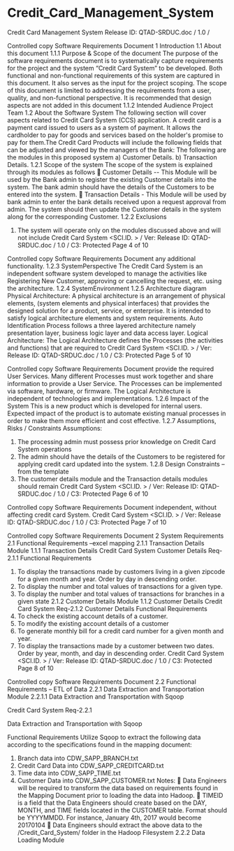 # Credit_Card_Management_System
Credit Card Management System
Release ID: QTAD-SRDUC.doc / 1.0 /
  
  Controlled copy Software Requirements Document
1 Introduction
1.1 About this document
1.1.1 Purpose & Scope of the document
The purpose of the software requirements document is to systematically capture requirements for the project and the system “Credit Card System” to be developed. Both functional and non-functional requirements of this system are captured in this document. It also serves as the input for the project scoping.
The scope of this document is limited to addressing the requirements from a user, quality, and non-functional perspective. It is recommended that design aspects are not added in this document
1.1.2 Intended Audience
Project Team
1.2 About the Software System
The following section will cover aspects related to
Credit Card System (CCS) application. A credit card is a payment card issued to users as a system of payment. It allows the cardholder to pay for goods and services based on the holder's promise to pay for them.The Credit Card Products will include the following fields that can be adjusted and viewed by the managers of the Bank:
The following are the modules in this proposed system
a) Customer Details. b) Transaction Details.
1.2.1 Scope of the system
The scope of the system is explained through its modules as follows
 Customer Details -- This Module will be used by the Bank admin to register the existing Customer details into the system. The bank admin should have the details of the Customers to be entered into the system.
 Transaction Details - This Module will be used by bank admin to enter the bank details received upon a request approval from admin. The system should then update the Customer details in the system along for the corresponding Customer.
1.2.2 Exclusions
1. The system will operate only on the modules discussed above and will not include
Credit Card System <SCI.ID. > / Ver: <Ver No.> Release ID: QTAD-SRDUC.doc / 1.0 / C3: Protected Page 4 of 10
   
  Controlled copy Software Requirements Document
any additional functionality.
1.2.3 SystemPerspective
The Credit Card System is an independent software system developed to manage the activities like Registering New Customer, approving or cancelling the request, etc. using the architecture.
1.2.4 SystemEnvironment 1.2.5 Architecture diagram
Physical Architecture:
A physical architecture is an arrangement of physical elements, (system elements and physical interfaces) that provides the designed solution for a product, service, or enterprise. It is intended to satisfy logical architecture elements and system requirements. Auto Identification Process follows a three layered architecture namely presentation layer, business logic layer and data access layer.
 Logical Architecture:
The Logical Architecture defines the Processes (the activities and functions) that are required to
Credit Card System <SCI.ID. > / Ver: <Ver No.> Release ID: QTAD-SRDUC.doc / 1.0 / C3: Protected Page 5 of 10
   
  Controlled copy Software Requirements Document
provide the required User Services. Many different Processes must work together and share information to provide a User Service. The Processes can be implemented via software, hardware, or firmware. The Logical Architecture is independent of technologies and implementations.
 1.2.6 Impact of the System
This is a new product which is developed for internal users. Expected impact of the product is to automate existing manual processes in order to make them more efficient and cost effective.
1.2.7 Assumptions, Risks / Constraints
Assumptions:
1. The processing admin must possess prior knowledge on Credit Card System
operations
2. The admin should have the details of the Customers to be registered for applying credit card updated into the system.
1.2.8 Design Constraints – from the template
1. The customer details module and the Transaction details modules should remain
Credit Card System <SCI.ID. > / Ver: <Ver No.> Release ID: QTAD-SRDUC.doc / 1.0 / C3: Protected Page 6 of 10
   
  Controlled copy Software Requirements Document
independent, without affecting credit card System.
 Credit Card System <SCI.ID. > / Ver: <Ver No.> Release ID: QTAD-SRDUC.doc / 1.0 / C3: Protected Page 7 of 10
  
  Controlled copy Software Requirements Document
2 System Requirements
2.1 Functional Requirements –excel mapping
2.1.1 Transaction Details Module
1.1.1 Transaction Details
   Credit Card System
   Customer Details
   Req-2.1.1
        Functional Requirements
  1) To display the transactions made by customers living in a given zipcode for a given month and year. Order by day in descending order.
2) To display the number and total values of transactions for a given type.
3) To display the number and total values of transactions for branches in a given state
       2.1.2 Customer Details Module
1.1.2 Customer Details
     Credit Card System Req-2.1.2
      Customer Details
        Functional Requirements
  1) To check the existing account details of a customer.
2) To modify the existing account details of a customer
3) To generate monthly bill for a credit card number for a given month and year.
4) To display the transactions made by a customer between two dates. Order by year, month, and day in descending order.
     Credit Card System <SCI.ID. > / Ver: <Ver No.> Release ID: QTAD-SRDUC.doc / 1.0 / C3: Protected Page 8 of 10
  
 
Controlled copy Software Requirements Document
2.2 Functional Requirements – ETL of Data
2.2.1 Data Extraction and Transportation Module
2.2.1.1 Data Extraction and Transportation with Sqoop
 
Credit Card System Req-2.2.1
 
 
Data Extraction and Transportation with Sqoop
 
Functional Requirements
Utilize Sqoop to extract the following data according to the specifications found in the mapping document:
1. Branch data into CDW_SAPP_BRANCH.txt
2. Credit Card Data into CDW_SAPP_CREDITCARD.txt
3. Time data into CDW_SAPP_TIME.txt
4. Customer Data into CDW_SAPP_CUSTOMER.txt
Notes:
 Data Engineers will be required to transform the data based on requirements found in the Mapping Document prior to loading the data into Hadoop.
 TIMEID is a field that the Data Engineers should create based on the DAY, MONTH, and TIME fields located in the CUSTOMER table. Format should be YYYYMMDD. For instance, January 4th, 2017 would become 20170104
 Data Engineers should extract the above data to the /Credit_Card_System/ folder in the Hadoop Filesystem
2.2.2 Data Loading Module

